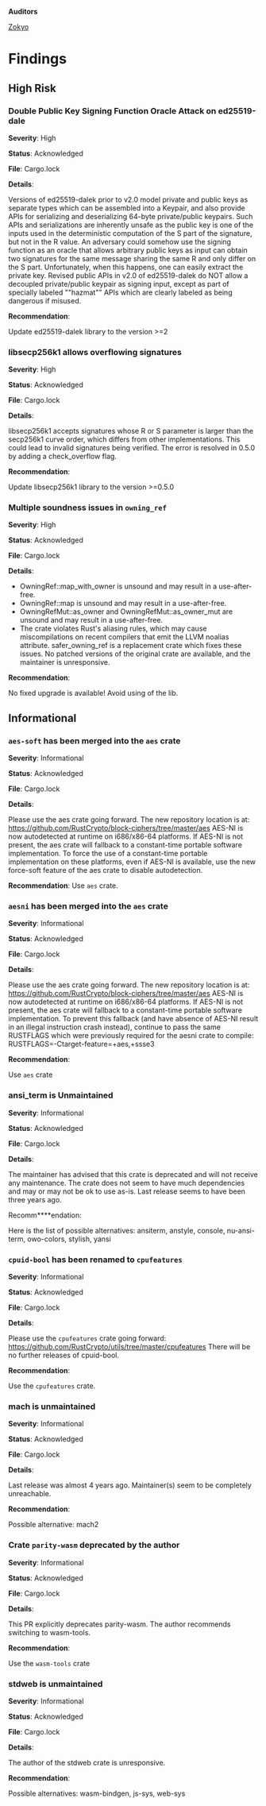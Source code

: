 **Auditors**

[Zokyo](https://x.com/zokyo_io)

# Findings

## High Risk


### Double Public Key Signing Function Oracle Attack on ed25519-dale

**Severity**: High

**Status**: Acknowledged

**File**: Cargo.lock

**Details**:

Versions of ed25519-dalek prior to v2.0 model private and public keys as separate types which can be assembled into a Keypair, and also provide APIs for serializing and deserializing 64-byte private/public keypairs.
Such APIs and serializations are inherently unsafe as the public key is one of the inputs used in the deterministic computation of the S part of the signature, but not in the R value. An adversary could somehow use the signing function as an oracle that allows arbitrary public keys as input can obtain two signatures for the same message sharing the same R and only differ on the S part.
Unfortunately, when this happens, one can easily extract the private key.
Revised public APIs in v2.0 of ed25519-dalek do NOT allow a decoupled private/public keypair as signing input, except as part of specially labeled ""hazmat"" APIs which are clearly labeled as being dangerous if misused.

**Recommendation**: 

Update ed25519-dalek library to the version >=2		

### libsecp256k1 allows overflowing signatures

**Severity**: High

**Status**: Acknowledged

**File**: Cargo.lock

**Details**:

libsecp256k1 accepts signatures whose R or S parameter is larger than the secp256k1 curve order, which differs from other implementations. This could lead to invalid signatures being verified.
The error is resolved in 0.5.0 by adding a check_overflow flag.


**Recommendation**: 

Update libsecp256k1 library to the version >=0.5.0	


### Multiple soundness issues in `owning_ref`

**Severity**: High

**Status**: Acknowledged

**File**: Cargo.lock

**Details**:
- OwningRef::map_with_owner is unsound and may result in a use-after-free.
- OwningRef::map is unsound and may result in a use-after-free.
- OwningRefMut::as_owner and OwningRefMut::as_owner_mut are unsound and may result in a use-after-free.
- The crate violates Rust's aliasing rules, which may cause miscompilations on recent compilers that emit the LLVM noalias attribute.
safer_owning_ref is a replacement crate which fixes these issues. No patched versions of the original crate are available, and the maintainer is unresponsive.

**Recommendation**: 

No fixed upgrade is available! Avoid using of the lib. 

## Informational

### `aes-soft` has been merged into the `aes` crate

**Severity**: Informational

**Status**: Acknowledged

**File**: Cargo.lock

**Details**:

Please use the aes crate going forward. The new repository location is at:
https://github.com/RustCrypto/block-ciphers/tree/master/aes
AES-NI is now autodetected at runtime on i686/x86-64 platforms. If AES-NI is not present, the aes crate will fallback to a constant-time portable software implementation.
To force the use of a constant-time portable implementation on these platforms, even if AES-NI is available, use the new force-soft feature of the aes crate to disable autodetection.

**Recommendation**:
Use `aes` crate.	

 
 
### `aesni` has been merged into the `aes` crate

**Severity**: Informational

**Status**: Acknowledged

**File**: Cargo.lock

**Details**:

Please use the aes crate going forward. The new repository location is at:
https://github.com/RustCrypto/block-ciphers/tree/master/aes
AES-NI is now autodetected at runtime on i686/x86-64 platforms. If AES-NI is not present, the aes crate will fallback to a constant-time portable software implementation.
To prevent this fallback (and have absence of AES-NI result in an illegal instruction crash instead), continue to pass the same RUSTFLAGS which were previously required for the aesni crate to compile:
RUSTFLAGS=-Ctarget-feature=+aes,+ssse3

**Recommendation**: 

Use `aes` crate	

### ansi_term is Unmaintained

**Severity**: Informational

**Status**: Acknowledged

**File**: Cargo.lock

**Details**:

The maintainer has advised that this crate is deprecated and will not receive any maintenance.
The crate does not seem to have much dependencies and may or may not be ok to use as-is.
Last release seems to have been three years ago.

Recomm****endation: 

Here is the list of possible alternatives: ansiterm, anstyle, console, nu-ansi-term, owo-colors, stylish, yansi	

### `cpuid-bool` has been renamed to `cpufeatures`

**Severity**: Informational

**Status**: Acknowledged

**File**: Cargo.lock

**Details**:

Please use the `cpufeatures` crate going forward:
https://github.com/RustCrypto/utils/tree/master/cpufeatures
There will be no further releases of cpuid-bool.

**Recommendation**: 

Use the `cpufeatures` crate.	

### mach is unmaintained

**Severity**: Informational

**Status**: Acknowledged

**File**: Cargo.lock

**Details**:

Last release was almost 4 years ago.
Maintainer(s) seem to be completely unreachable.

**Recommendation**: 

Possible alternative: mach2

### Crate `parity-wasm` deprecated by the author

**Severity**: Informational

**Status**: Acknowledged

**File**: Cargo.lock

**Details**:

This PR explicitly deprecates parity-wasm. The author recommends switching to wasm-tools.

**Recommendation**: 

Use the `wasm-tools` crate		

### stdweb is unmaintained
**Severity**: Informational

**Status**: Acknowledged

**File**: Cargo.lock

**Details**:

The author of the stdweb crate is unresponsive.

**Recommendation**: 

Possible alternatives: wasm-bindgen, js-sys, web-sys	
